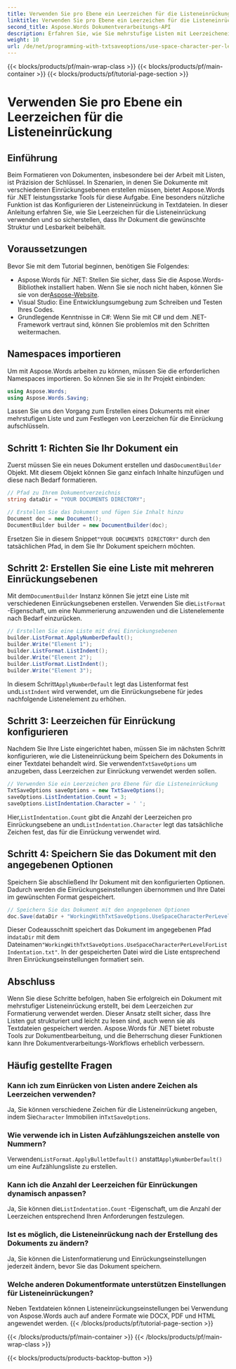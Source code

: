 ```yaml
---
title: Verwenden Sie pro Ebene ein Leerzeichen für die Listeneinrückung
linktitle: Verwenden Sie pro Ebene ein Leerzeichen für die Listeneinrückung
second_title: Aspose.Words Dokumentverarbeitungs-API
description: Erfahren Sie, wie Sie mehrstufige Listen mit Leerzeicheneinrückungen in Aspose.Words für .NET erstellen. Schritt-für-Schritt-Anleitung zur präzisen Dokumentformatierung.
weight: 10
url: /de/net/programming-with-txtsaveoptions/use-space-character-per-level-for-list-indentation/
---
```


{{< blocks/products/pf/main-wrap-class >}}
{{< blocks/products/pf/main-container >}}
{{< blocks/products/pf/tutorial-page-section >}}

# Verwenden Sie pro Ebene ein Leerzeichen für die Listeneinrückung

## Einführung

Beim Formatieren von Dokumenten, insbesondere bei der Arbeit mit Listen, ist Präzision der Schlüssel. In Szenarien, in denen Sie Dokumente mit verschiedenen Einrückungsebenen erstellen müssen, bietet Aspose.Words für .NET leistungsstarke Tools für diese Aufgabe. Eine besonders nützliche Funktion ist das Konfigurieren der Listeneinrückung in Textdateien. In dieser Anleitung erfahren Sie, wie Sie Leerzeichen für die Listeneinrückung verwenden und so sicherstellen, dass Ihr Dokument die gewünschte Struktur und Lesbarkeit beibehält.

## Voraussetzungen

Bevor Sie mit dem Tutorial beginnen, benötigen Sie Folgendes:

-  Aspose.Words für .NET: Stellen Sie sicher, dass Sie die Aspose.Words-Bibliothek installiert haben. Wenn Sie sie noch nicht haben, können Sie sie von der[Aspose-Website](https://releases.aspose.com/words/net/).
- Visual Studio: Eine Entwicklungsumgebung zum Schreiben und Testen Ihres Codes.
- Grundlegende Kenntnisse in C#: Wenn Sie mit C# und dem .NET-Framework vertraut sind, können Sie problemlos mit den Schritten weitermachen.

## Namespaces importieren

Um mit Aspose.Words arbeiten zu können, müssen Sie die erforderlichen Namespaces importieren. So können Sie sie in Ihr Projekt einbinden:

```csharp
using Aspose.Words;
using Aspose.Words.Saving;
```

Lassen Sie uns den Vorgang zum Erstellen eines Dokuments mit einer mehrstufigen Liste und zum Festlegen von Leerzeichen für die Einrückung aufschlüsseln. 

## Schritt 1: Richten Sie Ihr Dokument ein

 Zuerst müssen Sie ein neues Dokument erstellen und das`DocumentBuilder` Objekt. Mit diesem Objekt können Sie ganz einfach Inhalte hinzufügen und diese nach Bedarf formatieren.

```csharp
// Pfad zu Ihrem Dokumentverzeichnis
string dataDir = "YOUR DOCUMENTS DIRECTORY";

// Erstellen Sie das Dokument und fügen Sie Inhalt hinzu
Document doc = new Document();
DocumentBuilder builder = new DocumentBuilder(doc);
```

 Ersetzen Sie in diesem Snippet`"YOUR DOCUMENTS DIRECTORY"` durch den tatsächlichen Pfad, in dem Sie Ihr Dokument speichern möchten.

## Schritt 2: Erstellen Sie eine Liste mit mehreren Einrückungsebenen

 Mit dem`DocumentBuilder` Instanz können Sie jetzt eine Liste mit verschiedenen Einrückungsebenen erstellen. Verwenden Sie die`ListFormat` -Eigenschaft, um eine Nummerierung anzuwenden und die Listenelemente nach Bedarf einzurücken.

```csharp
// Erstellen Sie eine Liste mit drei Einrückungsebenen
builder.ListFormat.ApplyNumberDefault();
builder.Write("Element 1");
builder.ListFormat.ListIndent();
builder.Write("Element 2");
builder.ListFormat.ListIndent();
builder.Write("Element 3");
```

 In diesem Schritt`ApplyNumberDefault` legt das Listenformat fest und`ListIndent` wird verwendet, um die Einrückungsebene für jedes nachfolgende Listenelement zu erhöhen.

## Schritt 3: Leerzeichen für Einrückung konfigurieren

Nachdem Sie Ihre Liste eingerichtet haben, müssen Sie im nächsten Schritt konfigurieren, wie die Listeneinrückung beim Speichern des Dokuments in einer Textdatei behandelt wird. Sie verwenden`TxtSaveOptions` um anzugeben, dass Leerzeichen zur Einrückung verwendet werden sollen.

```csharp
// Verwenden Sie ein Leerzeichen pro Ebene für die Listeneinrückung
TxtSaveOptions saveOptions = new TxtSaveOptions();
saveOptions.ListIndentation.Count = 3;
saveOptions.ListIndentation.Character = ' ';
```

 Hier,`ListIndentation.Count` gibt die Anzahl der Leerzeichen pro Einrückungsebene an und`ListIndentation.Character` legt das tatsächliche Zeichen fest, das für die Einrückung verwendet wird.

## Schritt 4: Speichern Sie das Dokument mit den angegebenen Optionen

Speichern Sie abschließend Ihr Dokument mit den konfigurierten Optionen. Dadurch werden die Einrückungseinstellungen übernommen und Ihre Datei im gewünschten Format gespeichert.

```csharp
// Speichern Sie das Dokument mit den angegebenen Optionen
doc.Save(dataDir + "WorkingWithTxtSaveOptions.UseSpaceCharacterPerLevelForListIndentation.txt", saveOptions);
```

 Dieser Codeausschnitt speichert das Dokument im angegebenen Pfad in`dataDir` mit dem Dateinamen`"WorkingWithTxtSaveOptions.UseSpaceCharacterPerLevelForListIndentation.txt"`. In der gespeicherten Datei wird die Liste entsprechend Ihren Einrückungseinstellungen formatiert sein.

## Abschluss

Wenn Sie diese Schritte befolgen, haben Sie erfolgreich ein Dokument mit mehrstufiger Listeneinrückung erstellt, bei dem Leerzeichen zur Formatierung verwendet werden. Dieser Ansatz stellt sicher, dass Ihre Listen gut strukturiert und leicht zu lesen sind, auch wenn sie als Textdateien gespeichert werden. Aspose.Words für .NET bietet robuste Tools zur Dokumentbearbeitung, und die Beherrschung dieser Funktionen kann Ihre Dokumentverarbeitungs-Workflows erheblich verbessern.

## Häufig gestellte Fragen

### Kann ich zum Einrücken von Listen andere Zeichen als Leerzeichen verwenden?
 Ja, Sie können verschiedene Zeichen für die Listeneinrückung angeben, indem Sie`Character` Immobilien in`TxtSaveOptions`.

### Wie verwende ich in Listen Aufzählungszeichen anstelle von Nummern?
 Verwenden`ListFormat.ApplyBulletDefault()` anstatt`ApplyNumberDefault()` um eine Aufzählungsliste zu erstellen.

### Kann ich die Anzahl der Leerzeichen für Einrückungen dynamisch anpassen?
 Ja, Sie können die`ListIndentation.Count` -Eigenschaft, um die Anzahl der Leerzeichen entsprechend Ihren Anforderungen festzulegen.

### Ist es möglich, die Listeneinrückung nach der Erstellung des Dokuments zu ändern?
Ja, Sie können die Listenformatierung und Einrückungseinstellungen jederzeit ändern, bevor Sie das Dokument speichern.

### Welche anderen Dokumentformate unterstützen Einstellungen für Listeneinrückungen?
Neben Textdateien können Listeneinrückungseinstellungen bei Verwendung von Aspose.Words auch auf andere Formate wie DOCX, PDF und HTML angewendet werden.
{{< /blocks/products/pf/tutorial-page-section >}}

{{< /blocks/products/pf/main-container >}}
{{< /blocks/products/pf/main-wrap-class >}}

{{< blocks/products/products-backtop-button >}}
